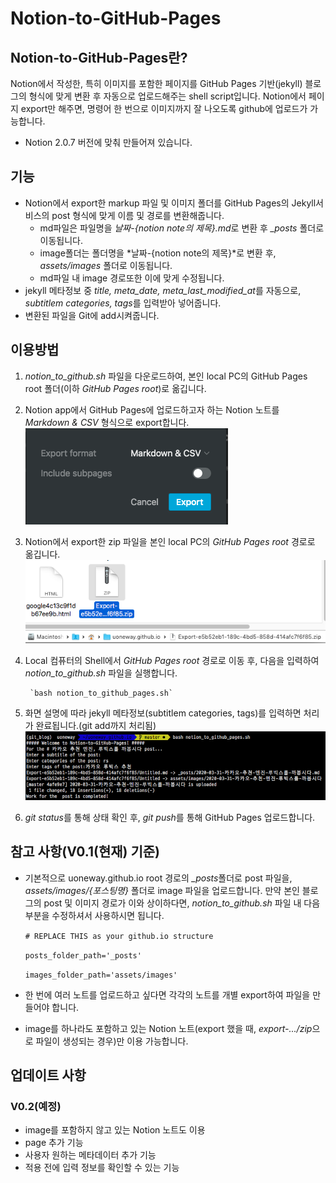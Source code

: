 # Notion-to-GitHub-Pages

## Notion-to-GitHub-Pages란?

Notion에서 작성한, 특히 이미지를 포함한 페이지를 GitHub Pages 기반(jekyll) 블로그의 형식에 맞게 변환 후 자동으로 업로드해주는 shell script입니다.
Notion에서 페이지 export만 해주면, 명령어 한 번으로 이미지까지 잘 나오도록 github에 업로드가 가능합니다.

- Notion 2.0.7 버전에 맞춰 만들어져 있습니다.

## 기능

- Notion에서 export한 markup 파일 및 이미지 폴더를 GitHub Pages의 Jekyll서비스의 post 형식에 맞게 이름 및 경로를 변환해줍니다.
    - md파일은 파일명을 *날짜-{notion note의 제목}.md*로 변환 후 *_posts* 폴더로 이동됩니다.
    - image폴더는 폴더명을 *날짜-{notion note의 제목}*로 변환 후, *assets/images* 폴더로 이동됩니다.
    - md파일 내 image 경로또한 이에 맞게 수정됩니다.
- jekyll 메타정보 중 *title, meta_date, meta_last_modified_at*를 자동으로, *subtitlem categories, tags*를 입력받아 넣어줍니다.
- 변환된 파일을 Git에 add시켜줍니다.

## 이용방법

1. *notion_to_github.sh* 파일을 다운로드하여, 본인 local PC의 GitHub Pages root 폴더(이하 *GitHub Pages root*)로 옮깁니다.

2. Notion app에서 GitHub Pages에 업로드하고자 하는 Notion 노트를 *Markdown & CSV* 형식으로 export합니다.
    ![./assets/images/2020-03-31-README/Untitled.png](./assets/images/2020-03-31-README/Untitled.png)

3. Notion에서 export한 zip 파일을 본인 local PC의 *GitHub Pages root* 경로로 옮깁니다.
    ![./assets/images/2020-03-31-README/Untitled%202.png](./assets/images/2020-03-31-README/Untitled%202.png)
    
4. Local 컴퓨터의 Shell에서 *GitHub Pages root* 경로로 이동 후, 다음을 입력하여 *notion_to_github.sh* 파일을 실행합니다.

        `bash notion_to_github_pages.sh`

5. 화면 설명에 따라 jekyll 메타정보(subtitlem categories, tags)를 입력하면 처리가 완료됩니다.(git add까지 처리됨)
   ![./assets/images/2020-03-31-README/Untitled%201.png](./assets/images/2020-03-31-README/Untitled%201.png)


6. *git status*를 통해 상태 확인 후, *git push*를 통해 GitHub Pages 업로드합니다.

## 참고 사항(V0.1(현재) 기준)
- 기본적으로 uoneway.github.io root 경로의 *_posts*폴더로 post 파일을, *assets/images/{포스팅명}* 폴더로 image 파일을 업로드합니다.
만약 본인 블로그의 post 및 이미지 경로가 이와 상이하다면, *notion_to_github.sh* 파일 내 다음부분을 수정하셔서 사용하시면 됩니다.

    `# REPLACE THIS as your github.io structure`

    `posts_folder_path='_posts'`

    `images_folder_path='assets/images'`

- 한 번에 여러 노트를 업로드하고 싶다면 각각의 노트를 개별 export하여 파일을 만들어야 합니다.
- image를 하나라도 포함하고 있는 Notion 노트(export 했을 때, *export-.../zip*으로 파일이 생성되는 경우)만 이용 가능합니다.

## 업데이트 사항

### V0.2(예정)

- image를 포함하지 않고 있는 Notion 노트도 이용
- page 추가 기능
- 사용자 원하는 메타데이터 추가 기능
- 적용 전에 입력 정보를 확인할 수 있는 기능


